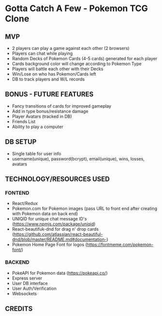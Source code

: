 # Gotta Catch A Few - Pokemon TCG Clone

## MVP
- 2 players can play a game against each other (2 browsers)
- Players can chat while playing
- Random Decks of Pokemon Cards (4-5 cards) generated for each player
- Cards background color will change according to Pokemon Type
- Players will battle each other with their Decks
- Win/Lose on who has Pokemon/Cards left 
- DB to track players and W/L records

## BONUS - FUTURE FEATURES
- Fancy transitions of cards for improved gameplay
- Add in type bonus/resistance damage
- Player Avatars (tracked in DB)
- Friends List
- Ability to play a computer

## DB SETUP
- Single table for user info
- username(unique), password(bcrypt), email(unique), wins, losses, avatars

## TECHNOLOGY/RESOURCES USED
### FONTEND
- React/Redux
- Pokemon.com for Pokemon images (pass URL to front end after creating with Pokemon data on back end)
- UNIQID for unique chat message ID's  (https://www.npmjs.com/package/uniqid)
- React-beautifuk-dnd for drag n' drop cards (https://github.com/atlassian/react-beautiful-dnd/blob/master/README.md#documentation-) 
- Pokemon Home Page Font for logos (https://fontmeme.com/pokemon-font/)

### BACKEND
- PokeAPI for Pokemon data (https://pokeapi.co/)
- Express server
- User DB interface
- User Auth/Verification
- Websockets

## CREDITS 

